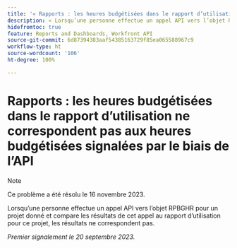 ```yaml
---
title: '« Rapports : les heures budgétisées dans le rapport d’utilisation ne correspondent pas aux heures budgétisées signalées par le biais de l’API »'
description: « Lorsqu’une personne effectue un appel API vers l’objet RPBGHR pour un projet donné et compare les résultats de cet appel au rapport d’utilisation pour ce projet, les résultats ne correspondent pas.  »
hidefromtoc: true
feature: Reports and Dashboards, Workfront API
source-git-commit: 6d87394383aaf54385163729f85ea065588967c9
workflow-type: ht
source-wordcount: '106'
ht-degree: 100%

---
```



# Rapports : les heures budgétisées dans le rapport d’utilisation ne correspondent pas aux heures budgétisées signalées par le biais de l’API

>[!NOTE]
>
>Ce problème a été résolu le 16 novembre 2023.

Lorsqu’une personne effectue un appel API vers l’objet RPBGHR pour un projet donné et compare les résultats de cet appel au rapport d’utilisation pour ce projet, les résultats ne correspondent pas.

_Premier signalement le 20 septembre 2023._
